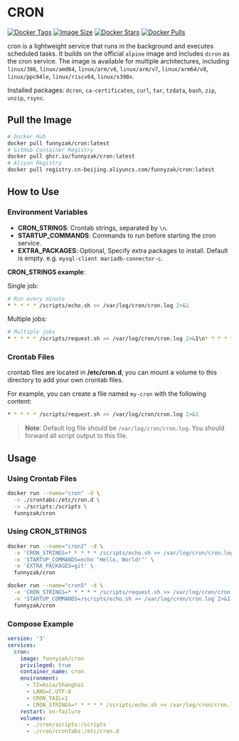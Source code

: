 # CRON

[![Docker Tags](https://img.shields.io/docker/v/funnyzak/cron?sort=semver&style=flat-square)](https://hub.docker.com/r/funnyzak/cron/)
[![Image Size](https://img.shields.io/docker/image-size/funnyzak/cron)](https://hub.docker.com/r/funnyzak/cron/)
[![Docker Stars](https://img.shields.io/docker/stars/funnyzak/cron.svg?style=flat-square)](https://hub.docker.com/r/funnyzak/cron/)
[![Docker Pulls](https://img.shields.io/docker/pulls/funnyzak/cron.svg?style=flat-square)](https://hub.docker.com/r/funnyzak/cron/)

cron is a lightweight service that runs in the background and executes scheduled tasks. It builds on the official `alpine` image and includes `dcron` as the cron service. The image is available for multiple architectures, including `linux/386`, `linux/amd64`, `linux/arm/v6`, `linux/arm/v7`, `linux/arm64/v8`, `linux/ppc64le`, `linux/riscv64`, `linux/s390x`.

Installed packages: `dcron`, `ca-certificates`, `curl`, `tar`, `tzdata`, `bash`, `zip`, `unzip`, `rsync`.

## Pull the Image

```bash
# Docker Hub
docker pull funnyzak/cron:latest
# GitHub Container Registry
docker pull ghcr.io/funnyzak/cron:latest
# Aliyun Registry
docker pull registry.cn-beijing.aliyuncs.com/funnyzak/cron:latest
```

## How to Use

### Environment Variables

- **CRON_STRINGS**: Crontab strings, separated by `\n`.
- **STARTUP_COMMANDS**: Commands to run before starting the cron service.
- **EXTRA_PACKAGES**: Optional, Specify extra packages to install. Default is empty. e.g. `mysql-client mariadb-connector-c`.

**CRON_STRINGS example**:

Single job:

```bash
# Run every minute
* * * * * /scripts/echo.sh >> /var/log/cron/cron.log 2>&1
```

Multiple jobs:
```bash
# Multiple jobs
* * * * * /scripts/request.sh >> /var/log/cron/cron.log 2>&1\n* * * * * /scripts/echo.sh >> /var/log/cron/cron.log 2>&1
```

### Crontab Files

crontab files are located in **/etc/cron.d**, you can mount a volume to this directory to add your own crontab files.

For example, you can create a file named `my-cron` with the following content:

```bash
* * * * * /scripts/request.sh >> /var/log/cron/cron.log 2>&1
```

> **Note**: Default log file should be `/var/log/cron/cron.log`. You should forward all script output to this file.


## Usage

### Using Crontab Files

```bash
docker run --name="cron" -d \
  -v ./crontabs:/etc/cron.d \
  -v ./scripts:/scripts \
  funnyzak/cron
```

### Using CRON_STRINGS

```bash
docker run --name="cron2" -d \
  -e 'CRON_STRINGS=* * * * * /scripts/echo.sh >> /var/log/cron/cron.log 2>&1' \
  -e 'STARTUP_COMMANDS=echo "Hello, World!"' \
  -e 'EXTRA_PACKAGES=git' \
  funnyzak/cron

docker run --name="cron5" -d \
  -e 'CRON_STRINGS=* * * * * /scripts/request.sh >> /var/log/cron/cron.log 2>&1' \
  -e 'STARTUP_COMMANDS=/scripts/echo.sh >> /var/log/cron/cron.log 2>&1' \
  funnyzak/cron
```

### Compose Example

```yaml
version: '3'
services:
  cron:
    image: funnyzak/cron
    privileged: true
    container_name: cron
    environment:
      - TZ=Asia/Shanghai
      - LANG=C.UTF-8
      - CRON_TAIL=1
      - CRON_STRINGS=* * * * * /scripts/echo.sh >> /var/log/cron/cron.log 2>&1
    restart: on-failure
    volumes:
      - ./cron/scripts:/scripts
      - ./cron/crontabs:/etc/cron.d
```